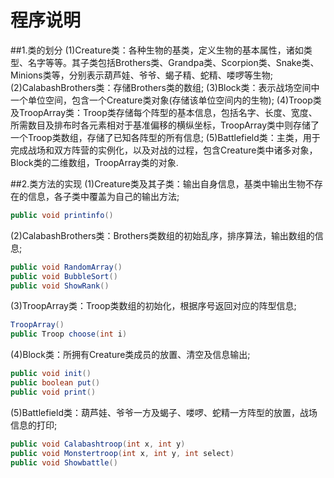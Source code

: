 # 程序说明
##1.类的划分
(1)Creature类：各种生物的基类，定义生物的基本属性，诸如类型、名字等等。其子类包括Brothers类、Grandpa类、Scorpion类、Snake类、Minions类等，分别表示葫芦娃、爷爷、蝎子精、蛇精、喽啰等生物;
(2)CalabashBrothers类：存储Brothers类的数组;
(3)Block类：表示战场空间中一个单位空间，包含一个Creature类对象(存储该单位空间内的生物);
(4)Troop类及TroopArray类：Troop类存储每个阵型的基本信息，包括名字、长度、宽度、所需数目及排布时各元素相对于基准偏移的横纵坐标，TroopArray类中则存储了一个Troop类数组，存储了已知各阵型的所有信息;
(5)Battlefield类：主类，用于完成战场和双方阵营的实例化，以及对战的过程，包含Creature类中诸多对象，Block类的二维数组，TroopArray类的对象.

##2.类方法的实现
(1)Creature类及其子类：输出自身信息，基类中输出生物不存在的信息，各子类中覆盖为自己的输出方法;
```java
public void printinfo()
```
(2)CalabashBrothers类：Brothers类数组的初始乱序，排序算法，输出数组的信息;
```java
public void RandomArray()
public void BubbleSort()
public void ShowRank()
```
(3)TroopArray类：Troop类数组的初始化，根据序号返回对应的阵型信息;
```java
TroopArray() 
public Troop choose(int i)
```
(4)Block类：所拥有Creature类成员的放置、清空及信息输出;
```java
public void init()
public boolean put()
public void print()
```
(5)Battlefield类：葫芦娃、爷爷一方及蝎子、喽啰、蛇精一方阵型的放置，战场信息的打印;
```java
public void Calabashtroop(int x, int y)
public void Monstertroop(int x, int y, int select)
public void Showbattle()
```

